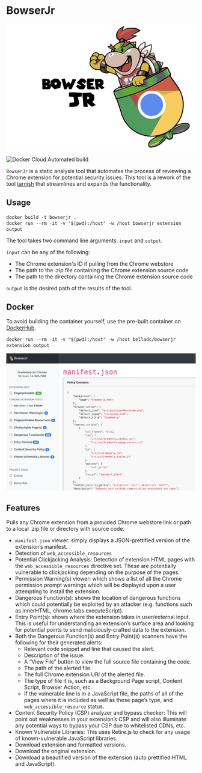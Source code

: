 # BowserJr

![](assets/logo.png)

![Docker Cloud Automated build](https://img.shields.io/docker/cloud/automated/belladc/bowserjr)

`BowserJr` is a static analysis tool that automates the process of reviewing a Chrome extension for potential security issues. This tool is a rework of the tool [tarnish](https://github.com/mandatoryprogrammer/tarnish) that streamlines and expands the functionality.

## Usage

```
docker build -t bowserjr .
docker run --rm -it -v "$(pwd):/host" -w /host bowserjr extension output
```

The tool takes two command line arguments: `input` and `output`.

`input` can be any of the following:

* The Chrome extension's ID if pulling from the Chrome webstore
* The path to the .zip file containing the Chrome extension source code
* The path to the directory containing the Chrome extension source code

`output` is the desired path of the results of the tool.

## Docker

To avoid building the container yourself, use the pre-built container on [DockerHub](https://hub.docker.com/r/belladc/bowserjr).

```
docker run --rm -it -v "$(pwd):/host" -w /host belladc/bowserjr extension output
```

![](assets/output.png)

## Features
Pulls any Chrome extension from a provided Chrome webstore link or path to a local .zip file or directory with source code.

* `manifest.json` viewer: simply displays a JSON-prettified version of the extension’s manifest.
* Detection of `web_accessible_resources`
* Potential Clickjacking Analysis: Detection of extension HTML pages with the `web_accessible_resources` directive set. These are potentially vulnerable to clickjacking depending on the purpose of the pages.
* Permission Warning(s) viewer: which shows a list of all the Chrome permission prompt warnings which will be displayed upon a user attempting to install the extension.
* Dangerous Function(s): shows the location of dangerous functions which could potentially be exploited by an attacker (e.g. functions such as innerHTML, chrome.tabs.executeScript).
* Entry Point(s): shows where the extension takes in user/external input. This is useful for understanding an extension’s surface area and looking for potential points to send maliciously-crafted data to the extension.
* Both the Dangerous Function(s) and Entry Point(s) scanners have the following for their generated alerts:
	* Relevant code snippet and line that caused the alert.
	* Description of the issue.
	* A “View File” button to view the full source file containing the code.
	* The path of the alerted file.
	* The full Chrome extension URI of the alerted file.
	* The type of file it is, such as a Background Page script, Content Script, Browser Action, etc.
	* If the vulnerable line is in a JavaScript file, the paths of all of the pages where it is included as well as these page’s type, and `web_accessible_resource` status.
* Content Security Policy (CSP) analyzer and bypass checker: This will point out weaknesses in your extension’s CSP and will also illuminate any potential ways to bypass your CSP due to whitelisted CDNs, etc.
* Known Vulnerable Libraries: This uses Retire.js to check for any usage of known-vulnerable JavaScript libraries.
* Download extension and formatted versions.
* Download the original extension.
* Download a beautified version of the extension (auto prettified HTML and JavaScript).
